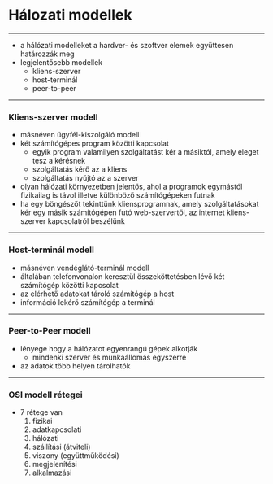 # Hálozati modellek
---

- a hálózati modelleket a hardver- és szoftver elemek együttesen határozzák meg
- legjelentősebb modellek
	- kliens-szerver
	- host-terminál
	- peer-to-peer

---

### Kliens-szerver modell
- másnéven ügyfél-kiszolgáló modell
- két számítógépes program közötti kapcsolat
	- egyik program valamilyen szolgáltatást kér a másiktól, amely eleget tesz a kérésnek
	- szolgáltatás kérő az a kliens
	- szolgáltatás nyújtó az a szerver
- olyan hálózati környezetben jelentős, ahol a programok egymástól fizikailag is távol illetve különböző számítógépeken futnak
- ha egy böngészőt tekinttünk kliensprogramnak, amely szolgáltatásokat kér egy másik számítógépen futó web-szervertől, az internet kliens-szerver kapcsolatról beszélünk

---

### Host-terminál modell
- másnéven vendéglátó-terminál modell
- általában telefonvonalon keresztül összeköttetésben lévő két számítógép közötti kapcsolat
- az elérhető adatokat tároló számítógép a host
- információ lekérő számítógép a terminál

---

### Peer-to-Peer modell
- lényege hogy a hálózatot egyenrangú gépek alkotják
	- mindenki szerver és munkaállomás egyszerre
- az adatok több helyen tárolhatók

---

### OSI modell rétegei
- 7 rétege van
	1. fizikai
	2. adatkapcsolati
	3. hálózati
	4. szállítási (átviteli)
	5. viszony (együttműködési)
	6. megjelenítési
	7. alkalmazási